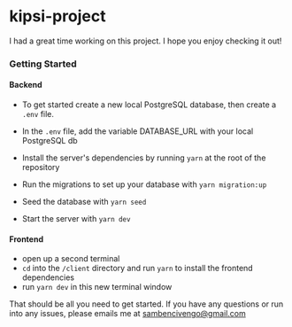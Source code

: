 # kipsi-project

I had a great time working on this project. I hope you enjoy checking it out!

### Getting Started

#### Backend

-   To get started create a new local PostgreSQL database, then create a `.env` file.
-   In the `.env` file, add the variable DATABASE_URL with your local PostgreSQL db

-   Install the server's dependencies by running `yarn` at the root of the repository
-   Run the migrations to set up your database with `yarn migration:up`
-   Seed the database with `yarn seed`
-   Start the server with `yarn dev`

#### Frontend

-   open up a second terminal
-   `cd` into the `/client` directory and run `yarn` to install the frontend dependencies
-   run `yarn dev` in this new terminal window

That should be all you need to get started. If you have any questions or run into any issues, please emails me at sambencivengo@gmail.com
